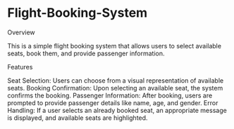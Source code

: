 # Flight-Booking-System

Overview

This is a simple flight booking system that allows users to select available seats, book them, and provide passenger information.

Features

Seat Selection: Users can choose from a visual representation of available seats.
Booking Confirmation: Upon selecting an available seat, the system confirms the booking.
Passenger Information: After booking, users are prompted to provide passenger details like name, age, and gender.
Error Handling: If a user selects an already booked seat, an appropriate message is displayed, and available seats are highlighted.
